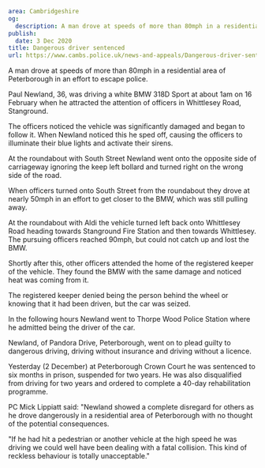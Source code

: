```yaml
area: Cambridgeshire
og:
  description: A man drove at speeds of more than 80mph in a residential area of Peterborough in an effort to escape police.
publish:
  date: 3 Dec 2020
title: Dangerous driver sentenced
url: https://www.cambs.police.uk/news-and-appeals/Dangerous-driver-sentenced
```

A man drove at speeds of more than 80mph in a residential area of Peterborough in an effort to escape police.

Paul Newland, 36, was driving a white BMW 318D Sport at about 1am on 16 February when he attracted the attention of officers in Whittlesey Road, Stanground.

The officers noticed the vehicle was significantly damaged and began to follow it. When Newland noticed this he sped off, causing the officers to illuminate their blue lights and activate their sirens.

At the roundabout with South Street Newland went onto the opposite side of carriageway ignoring the keep left bollard and turned right on the wrong side of the road.

When officers turned onto South Street from the roundabout they drove at nearly 50mph in an effort to get closer to the BMW, which was still pulling away.

At the roundabout with Aldi the vehicle turned left back onto Whittlesey Road heading towards Stanground Fire Station and then towards Whittlesey. The pursuing officers reached 90mph, but could not catch up and lost the BMW.

Shortly after this, other officers attended the home of the registered keeper of the vehicle. They found the BMW with the same damage and noticed heat was coming from it.

The registered keeper denied being the person behind the wheel or knowing that it had been driven, but the car was seized.

In the following hours Newland went to Thorpe Wood Police Station where he admitted being the driver of the car.

Newland, of Pandora Drive, Peterborough, went on to plead guilty to dangerous driving, driving without insurance and driving without a licence.

Yesterday (2 December) at Peterborough Crown Court he was sentenced to six months in prison, suspended for two years. He was also disqualified from driving for two years and ordered to complete a 40-day rehabilitation programme.

PC Mick Lippiatt said: "Newland showed a complete disregard for others as he drove dangerously in a residential area of Peterborough with no thought of the potential consequences.

"If he had hit a pedestrian or another vehicle at the high speed he was driving we could well have been dealing with a fatal collision. This kind of reckless behaviour is totally unacceptable."
